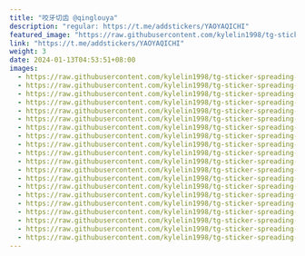 ```yaml
---
title: "咬牙切齿 @qinglouya"
description: "regular: https://t.me/addstickers/YAOYAQICHI"
featured_image: "https://raw.githubusercontent.com/kylelin1998/tg-sticker-spreading-worldwide-images/main/img/5183bff5-d425-42bd-98e9-2d57fa74face.jpg"
link: "https://t.me/addstickers/YAOYAQICHI"
weight: 3
date: 2024-01-13T04:53:51+08:00
images:
  - https://raw.githubusercontent.com/kylelin1998/tg-sticker-spreading-worldwide-images/main/img/5183bff5-d425-42bd-98e9-2d57fa74face.jpg
  - https://raw.githubusercontent.com/kylelin1998/tg-sticker-spreading-worldwide-images/main/img/ad84e50b-8aa5-4896-9a88-07cf52cf25fd.jpg
  - https://raw.githubusercontent.com/kylelin1998/tg-sticker-spreading-worldwide-images/main/img/df75625e-a995-405d-ac01-24aa123905fe.jpg
  - https://raw.githubusercontent.com/kylelin1998/tg-sticker-spreading-worldwide-images/main/img/974a6a02-e64e-4bdd-9594-8fb1f0ebfe1c.jpg
  - https://raw.githubusercontent.com/kylelin1998/tg-sticker-spreading-worldwide-images/main/img/1b1f3e9c-7e5a-44aa-a0c2-90040482c1c8.jpg
  - https://raw.githubusercontent.com/kylelin1998/tg-sticker-spreading-worldwide-images/main/img/6cae0d3b-f105-4f79-b2b7-0410e8ce706f.jpg
  - https://raw.githubusercontent.com/kylelin1998/tg-sticker-spreading-worldwide-images/main/img/b16b2737-4109-4a29-945c-2e9376453f44.jpg
  - https://raw.githubusercontent.com/kylelin1998/tg-sticker-spreading-worldwide-images/main/img/29bb9ea2-1ad1-4148-9512-35dd320581f0.jpg
  - https://raw.githubusercontent.com/kylelin1998/tg-sticker-spreading-worldwide-images/main/img/891601ec-458f-40da-afec-2698cf46ed35.jpg
  - https://raw.githubusercontent.com/kylelin1998/tg-sticker-spreading-worldwide-images/main/img/0c344a34-6401-4687-b4b4-62601f687d30.jpg
  - https://raw.githubusercontent.com/kylelin1998/tg-sticker-spreading-worldwide-images/main/img/2aa8f940-242e-4de8-84f7-fa125c82b748.jpg
  - https://raw.githubusercontent.com/kylelin1998/tg-sticker-spreading-worldwide-images/main/img/a20dbe09-14c4-490b-89ff-548db9b1d836.jpg
  - https://raw.githubusercontent.com/kylelin1998/tg-sticker-spreading-worldwide-images/main/img/94b76cb9-c63e-4d66-80f2-aec5c1ea6613.jpg
  - https://raw.githubusercontent.com/kylelin1998/tg-sticker-spreading-worldwide-images/main/img/5134dec5-7a0a-4de1-b1b1-a851240b107d.jpg
  - https://raw.githubusercontent.com/kylelin1998/tg-sticker-spreading-worldwide-images/main/img/243ad301-3b2e-47f5-bd96-292a13560f8f.jpg
  - https://raw.githubusercontent.com/kylelin1998/tg-sticker-spreading-worldwide-images/main/img/dc2e2c9b-f416-4861-9ed6-607dedd343e4.jpg
  - https://raw.githubusercontent.com/kylelin1998/tg-sticker-spreading-worldwide-images/main/img/0b382309-ee89-47bf-9d4e-eef7b0528590.jpg
  - https://raw.githubusercontent.com/kylelin1998/tg-sticker-spreading-worldwide-images/main/img/e660736b-5316-4381-8bbe-ef46f269ea7c.jpg
  - https://raw.githubusercontent.com/kylelin1998/tg-sticker-spreading-worldwide-images/main/img/2216c310-93ad-4857-b89f-d6e09d4c49fc.jpg
  - https://raw.githubusercontent.com/kylelin1998/tg-sticker-spreading-worldwide-images/main/img/c8d54ba7-d648-4439-88c4-a1a2f589ee72.jpg
---
```

